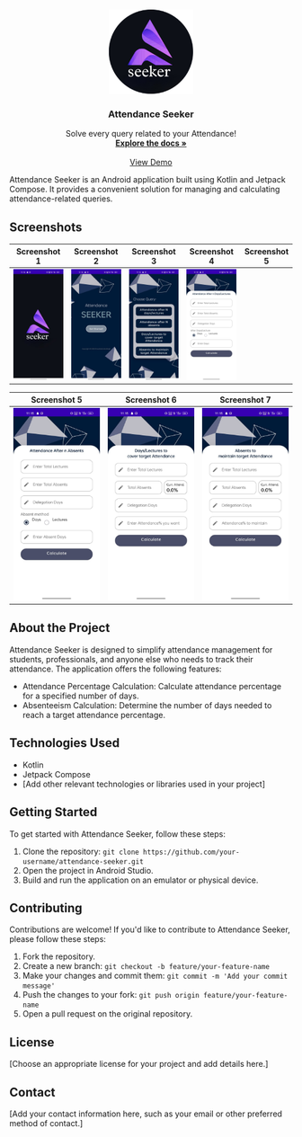 <!-- Improved compatibility of back to top link: See: https://github.com/othneildrew/Best-README-Template/pull/73 -->
<a name="readme-top"></a>

<!-- PROJECT LOGO -->
<br />
<div align="center">
  <a href="https://github.com/its-ks/Attendance_Seeker">
    <img src="Images\logo.png" alt="Logo" width="150" height="150">
  </a>

  <h3 align="center">Attendance Seeker</h3>

  <p align="center">
    Solve every query related to your Attendance!
    <br />
    <a href="https://github.com/its-ks/Attendance_Seeker"><strong>Explore the docs »</strong></a>
    <br />
    <br />
    <a href="https://github.com/its-ks/Attendance_Seeker">View Demo</a>
  </p>
</div>

Attendance Seeker is an Android application built using Kotlin and Jetpack Compose. It provides a convenient solution for managing and calculating attendance-related queries.


## Screenshots

| Screenshot 1 | Screenshot 2 | Screenshot 3 | Screenshot 4 | Screenshot 5 |
|--------------|--------------|--------------|--------------|--------------|
| ![Screenshot 1](Images/1.jpg) | ![Screenshot 2](Images/2.jpg) | ![Screenshot 3](Images/3.jpg) | ![Screenshot 4](Images/4.jpg) |

| Screenshot 5 | Screenshot 6 | Screenshot 7 |
|--------------|--------------|--------------|
 | ![Screenshot 5](Images/5.jpg) | ![Screenshot 6](Images/6.jpg) | ![Screenshot 7](Images/7.jpg) |



## About the Project

Attendance Seeker is designed to simplify attendance management for students, professionals, and anyone else who needs to track their attendance. The application offers the following features:

- Attendance Percentage Calculation: Calculate attendance percentage for a specified number of days.
- Absenteeism Calculation: Determine the number of days needed to reach a target attendance percentage.

## Technologies Used

- Kotlin
- Jetpack Compose
- [Add other relevant technologies or libraries used in your project]

## Getting Started

To get started with Attendance Seeker, follow these steps:

1. Clone the repository: `git clone https://github.com/your-username/attendance-seeker.git`
2. Open the project in Android Studio.
3. Build and run the application on an emulator or physical device.

## Contributing

Contributions are welcome! If you'd like to contribute to Attendance Seeker, please follow these steps:

1. Fork the repository.
2. Create a new branch: `git checkout -b feature/your-feature-name`
3. Make your changes and commit them: `git commit -m 'Add your commit message'`
4. Push the changes to your fork: `git push origin feature/your-feature-name`
5. Open a pull request on the original repository.

## License

[Choose an appropriate license for your project and add details here.]

## Contact

[Add your contact information here, such as your email or other preferred method of contact.]


